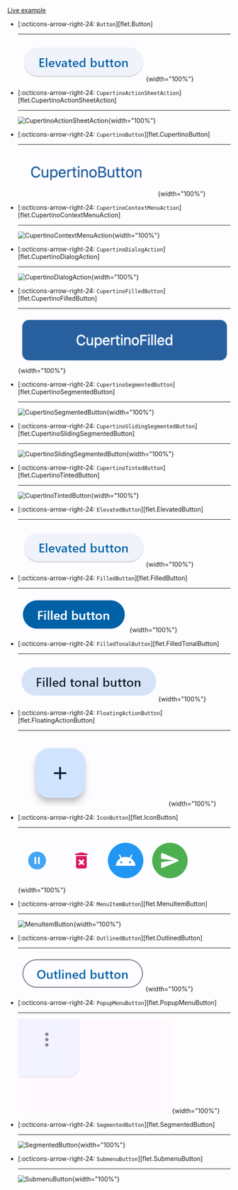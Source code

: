 [Live example](https://flet-controls-gallery.fly.dev/buttons)

<div class="grid cards" markdown>

-   [:octicons-arrow-right-24: `Button`][flet.Button]

    ---
    ![Button](https://raw.githubusercontent.com/flet-dev/flet/docs/sdk/python/examples/python/controls/elevated-button/media/index.png){width="100%"}

-   [:octicons-arrow-right-24: `CupertinoActionSheetAction`][flet.CupertinoActionSheetAction]

    ---
    ![CupertinoActionSheetAction](https://raw.githubusercontent.com/flet-dev/flet/docs/sdk/python/examples/python/controls/cupertino-action-sheet-action/media/index.png){width="100%"}

-   [:octicons-arrow-right-24: `CupertinoButton`][flet.CupertinoButton]

    ---
    ![CupertinoButton](https://raw.githubusercontent.com/flet-dev/flet/docs/sdk/python/examples/python/controls/cupertino-button/media/index.png){width="100%"}

-   [:octicons-arrow-right-24: `CupertinoContextMenuAction`][flet.CupertinoContextMenuAction]

    ---
    ![CupertinoContextMenuAction](https://raw.githubusercontent.com/flet-dev/flet/docs/sdk/python/examples/python/controls/cupertino-context-menu-action/media/index.png){width="100%"}

-   [:octicons-arrow-right-24: `CupertinoDialogAction`][flet.CupertinoDialogAction]

    ---
    ![CupertinoDialogAction](https://raw.githubusercontent.com/flet-dev/flet/docs/sdk/python/examples/python/controls/cupertino-dialog-action/media/index.png){width="100%"}

-   [:octicons-arrow-right-24: `CupertinoFilledButton`][flet.CupertinoFilledButton]

    ---
    ![CupertinoFilledButton](https://raw.githubusercontent.com/flet-dev/flet/docs/sdk/python/examples/python/controls/cupertino-filled-button/media/index.png){width="100%"}

-   [:octicons-arrow-right-24: `CupertinoSegmentedButton`][flet.CupertinoSegmentedButton]

    ---
    ![CupertinoSegmentedButton](https://raw.githubusercontent.com/flet-dev/flet/docs/sdk/python/examples/python/controls/cupertino-segmented-button/media/index.png){width="100%"}

-   [:octicons-arrow-right-24: `CupertinoSlidingSegmentedButton`][flet.CupertinoSlidingSegmentedButton]

    ---
    ![CupertinoSlidingSegmentedButton](https://raw.githubusercontent.com/flet-dev/flet/docs/sdk/python/examples/python/controls/cupertino-sliding-segmented-button/media/index.png){width="100%"}

-   [:octicons-arrow-right-24: `CupertinoTintedButton`][flet.CupertinoTintedButton]

    ---
    ![CupertinoTintedButton](https://raw.githubusercontent.com/flet-dev/flet/docs/sdk/python/examples/python/controls/cupertino-tinted-button/media/index.png){width="100%"}

-   [:octicons-arrow-right-24: `ElevatedButton`][flet.ElevatedButton]

    ---
    ![ElevatedButton](https://raw.githubusercontent.com/flet-dev/flet/docs/sdk/python/examples/python/controls/elevated-button/media/index.png){width="100%"}

-   [:octicons-arrow-right-24: `FilledButton`][flet.FilledButton]

    ---
    ![FilledButton](https://raw.githubusercontent.com/flet-dev/flet/docs/sdk/python/examples/python/controls/filled-button/media/index.png){width="100%"}

-   [:octicons-arrow-right-24: `FilledTonalButton`][flet.FilledTonalButton]

    ---
    ![FilledTonalButton](https://raw.githubusercontent.com/flet-dev/flet/docs/sdk/python/examples/python/controls/filled-tonal-button/media/index.png){width="100%"}

-   [:octicons-arrow-right-24: `FloatingActionButton`][flet.FloatingActionButton]

    ---
    ![FloatingActionButton](https://raw.githubusercontent.com/flet-dev/flet/docs/sdk/python/examples/python/controls/floating-action-button/media/index.png){width="100%"}

-   [:octicons-arrow-right-24: `IconButton`][flet.IconButton]

    ---
    ![IconButton](https://raw.githubusercontent.com/flet-dev/flet/docs/sdk/python/examples/python/controls/icon-button/media/index.png){width="100%"}

-   [:octicons-arrow-right-24: `MenuItemButton`][flet.MenuItemButton]

    ---
    ![MenuItemButton](https://raw.githubusercontent.com/flet-dev/flet/docs/sdk/python/examples/python/controls/menu-item-button/media/index.png){width="100%"}

-   [:octicons-arrow-right-24: `OutlinedButton`][flet.OutlinedButton]

    ---
    ![OutlinedButton](https://raw.githubusercontent.com/flet-dev/flet/docs/sdk/python/examples/python/controls/outlined-button/media/index.png){width="100%"}

-   [:octicons-arrow-right-24: `PopupMenuButton`][flet.PopupMenuButton]

    ---
    ![PopupMenuButton](https://raw.githubusercontent.com/flet-dev/flet/docs/sdk/python/examples/python/controls/popup-menu-button/media/index.gif){width="100%"}

-   [:octicons-arrow-right-24: `SegmentedButton`][flet.SegmentedButton]

    ---
    ![SegmentedButton](https://raw.githubusercontent.com/flet-dev/flet/docs/sdk/python/examples/python/controls/segmented-button/media/index.png){width="100%"}

-   [:octicons-arrow-right-24: `SubmenuButton`][flet.SubmenuButton]

    ---
    ![SubmenuButton](https://raw.githubusercontent.com/flet-dev/flet/docs/sdk/python/examples/python/controls/segmented-button/media/index.png){width="100%"}

</div>
